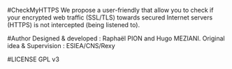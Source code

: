 #CheckMyHTTPS
We propose a user-friendly that allow you to check if your encrypted web traffic (SSL/TLS) towards secured Internet servers (HTTPS) is not intercepted (being listened to). 

#Author
Designed & developed : Raphaël PION and Hugo MEZIANI. 
Original idea & Supervision : ESIEA/CNS/Rexy

#LICENSE
GPL v3